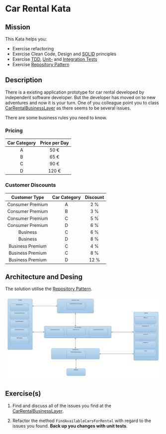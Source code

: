 # Car Rental Kata

## Mission

This Kata helps you:
* Exercise refactoring
* Exercise Clean Code, Design and [SOLID](https://en.wikipedia.org/wiki/SOLID_(object-oriented_design)) principles
* Exercise [TDD](https://en.wikipedia.org/wiki/Test-driven_development), [Unit-](https://en.wikipedia.org/wiki/Unit_testing) and [Integration Tests](https://www.youtube.com/watch?v=vqAaMVoKz1c)
* Exercise [Repository Pattern][RepositoryPattern]

## Description

There is a existing application prototype for car rental developed by independent software developer. But the developer has moved on to new adventures and now it is your turn. One of you colleague point you to class [CarRentalBusinessLayer][CarRentalBusinessLayer] as there seems to be several issues.

There are some business rules you need to know.

### Pricing

|Car Category|Price per Day|
|:-:|:-:|
|A|50 €|
|B|65 €|
|C|90 €|
|D|120 €|

### Customer Discounts

Customer Type|Car Category|Discount|
|:-:|:-:|:-:|
|Consumer Premium|A|2 %|
|Consumer Premium|B|3 %|
|Consumer Premium|C|5 %|
|Consumer Premium|D|6 %|
|Business|C|6 %|
|Business|D|8 %|
|Business Premium|C|4 %|
|Business Premium|C|8 %|
|Business Premium|D|12 %|

## Architecture and Desing

The solution utilise the [Repository Pattern][RepositoryPattern].

![Layer Diagram](_images/layer_diagram.png)

## Exercise(s)

1. Find and discuss all of the issues you find at the [CarRentalBusinessLayer][CarRentalBusinessLayer].

2. Refactor the method ```FindAvailableCarsForRental``` with regard to the issues you found.  **Back up you changes with unit tests**.

[CarRentalBusinessLayer]:CarRental.BusinessLayer/CarRentalBusinessLayer.cs
[RepositoryPattern]:https://msdn.microsoft.com/en-us/library/ff649690.aspx